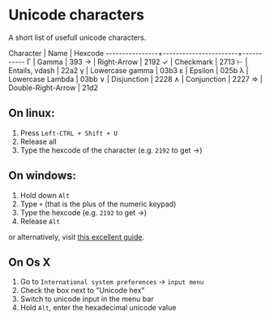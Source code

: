 

Unicode characters
===================

A short list of usefull unicode characters.

 Character 	| Name			| Hexcode
----------------+-----------------------+-----------
 Γ		| Gamma			| 393
→		| Right-Arrow		| 2192
✓		| Checkmark		| 2713
⊢		| Entails, vdash	| 22a2
γ		| Lowercase gamma	| 03b3
ɛ		| Epsilon		| 025b
λ      		| Lowercase Lambda	| 03bb
∨		| Disjunction		| 2228
∧      		| Conjunction		| 2227
⇒       		| Double-Right-Arrow	| 21d2

On linux:
---------

1. Press `Left-CTRL + Shift + U`
2. Release all
3. Type the hexcode of the character (e.g. `2192` to get →)

On windows:
-----------

1. Hold down `Alt`
2. Type `+` (that is the plus of the numeric keypad)
3. Type the hexcode (e.g. `2192` to get →)
4. Release `Alt`

or alternatively, visit [this excellent guide](https://help.ubuntu.com/community/Installation).

On Os X
--------

1. Go to `International system preferences` → `input menu`
2. Check the box next to "Unicode hex"
3. Switch to unicode input in the menu bar
4. Hold `Alt`, enter the hexadecimal unicode value


